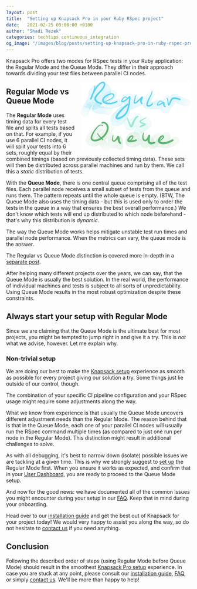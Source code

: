 ```yaml
---
layout: post
title:  "Setting up Knapsack Pro in your Ruby RSpec project"
date:   2021-02-25 09:00:00 +0100
author: "Shadi Rezek"
categories: techtips continuous_integration
og_image: "/images/blog/posts/setting-up-knapsack-pro-in-ruby-rspec-project/regular_vs_queue.jpeg"
---
```


Knapsack Pro offers two modes for RSpec tests in your Ruby application: the Regular Mode and the Queue Mode. They differ in their approach towards dividing your test files between parallel CI nodes.

<img src="/images/blog/posts/setting-up-knapsack-pro-in-ruby-rspec-project/regular_vs_queue.jpeg" style="width:300px;margin-left: 15px;float:right;" alt="Knapsack Pro Regular Mode vs Queue Mode in Ruby RSpec" />

## Regular Mode vs Queue Mode

The **Regular Mode** uses timing data for every test file and splits all tests based on that. For example, if you use 6 parallel CI nodes, it will split your tests into 6 sets, roughly equal by their combined timings (based on previously collected timing data). These sets will then be distributed across parallel machines and run by them. We call this a _static_ distribution of tests.

With the **Queue Mode**, there is one central queue comprising all of the test files. Each parallel node receives a small subset of tests from the queue and runs them. The pattern repeats until the whole queue is empty. (BTW, The Queue Mode also uses the timing data - but this is used only to order the tests in the queue in a way that ensures the best overall performance.)
We don't know which tests will end up distributed to which node beforehand - that's why this distribution is _dynamic_.

The way the Queue Mode works helps mitigate unstable test run times and parallel node performance. When the metrics can vary, the queue mode is the answer.

The Regular vs Queue Mode distinction is covered more in-depth in a [separate post](/2020/how-to-speed-up-ruby-and-javascript-tests-with-ci-parallelisation).

After helping many different projects over the years, we can say, that the Queue Mode is usually the best solution. In the real world, the performance of individual machines and tests is subject to all sorts of unpredictability. Using Queue Mode results in the most robust optimization despite these constraints.

## Always start your setup with Regular Mode

Since we are claiming that the Queue Mode is the ultimate best for most projects, you might be tempted to jump right in and give it a try. This is _not_ what we advise, however. Let me explain why.


### Non-trivial setup

We are doing our best to make the [Knapsack setup](https://docs.knapsackpro.com/) experience as smooth as possible for every project giving our solution a try. Some things just lie outside of our control, though.

The combination of your specific CI pipeline configuration and your RSpec usage might require some adjustments along the way.

What we know from experience is that usually the Queue Mode uncovers different adjustment needs than the Regular Mode. The reason behind that is that in the Queue Mode, each one of your parallel CI nodes will usually run the RSpec command multiple times (as compared to just one run per node in the Regular Mode). This distinction might result in additional challenges to solve.

As with all debugging, it's best to narrow down (isolate) possible issues we are tackling at a given time. This is why we strongly suggest to [set up](https://docs.knapsackpro.com/) the Regular Mode first. When you ensure it works as expected, and confirm that in your [User Dashboard](https://knapsackpro.com/sessions?utm_source=docs_knapsackpro&utm_medium=blog_post&utm_campaign=setting-up-knapsack-pro-in-rspec-project), you are ready to proceed to the Queue Mode setup.

And now for the good news: we have documented all of the common issues you might encounter during your setup in our [FAQ](https://knapsackpro.com/faq?utm_source=docs_knapsackpro&utm_medium=blog_post&utm_campaign=setting-up-knapsack-pro-in-rspec-project). Keep that in mind during your onboarding.

Head over to our [installation guide](https://docs.knapsackpro.com/) and get the best out of Knapsack for your project today! We would very happy to assist you along the way, so do not hesitate to [contact us](https://knapsackpro.com/contact?utm_source=docs_knapsackpro&utm_medium=blog_post&utm_campaign=setting-up-knapsack-pro-in-rspec-project) if you need anything.

## Conclusion

Following the described order of steps (using Regular Mode before Queue Mode) should result in the smoothest [Knapsack Pro setup](https://docs.knapsackpro.com/) experience. In case you are stuck at any point, please consult our [installation guide](https://docs.knapsackpro.com/knapsack_pro-ruby/guide/), [FAQ](https://knapsackpro.com/faq?utm_source=docs_knapsackpro&utm_medium=blog_post&utm_campaign=setting-up-knapsack-pro-in-rspec-project), or simply [contact us](https://knapsackpro.com/contact?utm_source=docs_knapsackpro&utm_medium=blog_post&utm_campaign=setting-up-knapsack-pro-in-rspec-project). We'll be more than happy to help!
